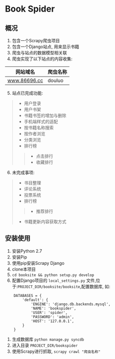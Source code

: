 # Book Spider #

## 概况 ##

1. 包含一个Scrapy爬虫项目
2. 包含一个Django站点, 用来显示书籍
3. 爬虫与站点的数据模型相关联
4. 爬虫实现了以下站点的内容收集:

| 网站域名          | 爬虫名称 |
|-------------------|----------|
| www.86696.cc      | douluo   |

5. 站点已完成功能:
> * 用户登录
> * 用户书架
> * 书籍书签的增加与删除
> * 手机端样式的适配
> * 按书籍名称搜索
> * 按作者浏览
> * 分类浏览
> * 排行榜
>> * 点击排行
>> * 收藏排行

6. 未完成事项:
> * 书目整理
> * 评论系统
> * 投票系统
> * 排行榜
>> * 推荐排行
> * 书籍更新内容获取方式

## 安装使用 ##

1. 安装Python 2.7
1. 安装Pip
1. 使用pip安装Scrapy Django
1. clone本项目
1. `cd booksite && python setup.py develop`
1. 配置Django项目的 `local_settings.py` 文件,位于:`PROJECT_DIR/booksite/booksite`,配置数据库, 如:

```
	DATABASES = {
		'default': {
			'ENGINE': 'django.db.backends.mysql',
			'NAME': 'bookspider',
			'USER': 'spider',
			'PASSWORD': 'admin',
			'HOST': '127.0.0.1',
		}
	}
```
1. 生成数据库 `python manage.py syncdb`
1. 进入目录 `PROJECT_DIR/bookspider`
1. 使用Scrapy进行抓取, `scrapy crawl "爬虫名称"`